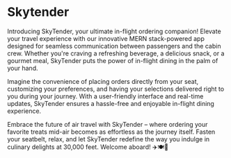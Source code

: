 # Skytender

Introducing SkyTender, your ultimate in-flight ordering companion! Elevate your travel experience with our innovative MERN stack-powered app designed for seamless communication between passengers and the cabin crew. Whether you're craving a refreshing beverage, a delicious snack, or a gourmet meal, SkyTender puts the power of in-flight dining in the palm of your hand.

Imagine the convenience of placing orders directly from your seat, customizing your preferences, and having your selections delivered right to you during your journey. With a user-friendly interface and real-time updates, SkyTender ensures a hassle-free and enjoyable in-flight dining experience.

Embrace the future of air travel with SkyTender – where ordering your favorite treats mid-air becomes as effortless as the journey itself. Fasten your seatbelt, relax, and let SkyTender redefine the way you indulge in culinary delights at 30,000 feet. Welcome aboard! ✈️🍽️🛫

